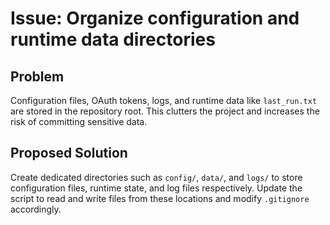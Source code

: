 # Issue: Organize configuration and runtime data directories

## Problem

Configuration files, OAuth tokens, logs, and runtime data like `last_run.txt` are stored in the repository root. This clutters the project and increases the risk of committing sensitive data.

## Proposed Solution

Create dedicated directories such as `config/`, `data/`, and `logs/` to store configuration files, runtime state, and log files respectively. Update the script to read and write files from these locations and modify `.gitignore` accordingly.
